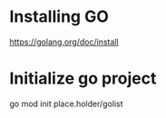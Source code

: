 # Installing GO
https://golang.org/doc/install

# Initialize go project
go mod init place.holder/golist
